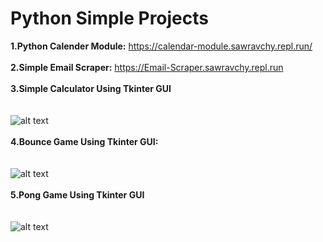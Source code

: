 # Python Simple Projects
<b>1.Python Calender Module:</b> https://calendar-module.sawravchy.repl.run/<br><br>
<b>2.Simple Email Scraper:</b> https://Email-Scraper.sawravchy.repl.run<br><br>
<b>3.Simple Calculator Using Tkinter GUI</b> <br><br><br>
![alt text](https://github.com/sawravchy/Python-Simple-Projects/blob/master/Images/Python%20Calculator.jpg)<br><br>
<b>4.Bounce Game Using Tkinter GUI:</b> <br><br><br>
![alt text](https://github.com/sawravchy/Python-Simple-Projects/blob/master/Images/bounce.gif)<br><br>
<b>5.Pong Game Using Tkinter GUI</b> <br><br><br>
![alt text](https://github.com/sawravchy/Python-Projects/blob/master/Images/pong.gif)<br><br>

